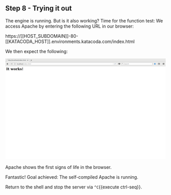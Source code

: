 ## Step 8 - Trying it out

The engine is running. But is it also working? Time for the function test: We access Apache by entering the following URL in our browser:

https://[[HOST_SUBDOMAIN]]-80-[[KATACODA_HOST]].environments.katacoda.com/index.html

We then expect the following:

![Katacoda Logo](./assets/apache-tutorial-1-screenshot-it-works.png)

Apache shows the first signs of life in the browser.

Fantastic! Goal achieved: The self-compiled Apache is running.

Return to the shell and stop the server via `^C`{{execute ctrl-seq}}.

